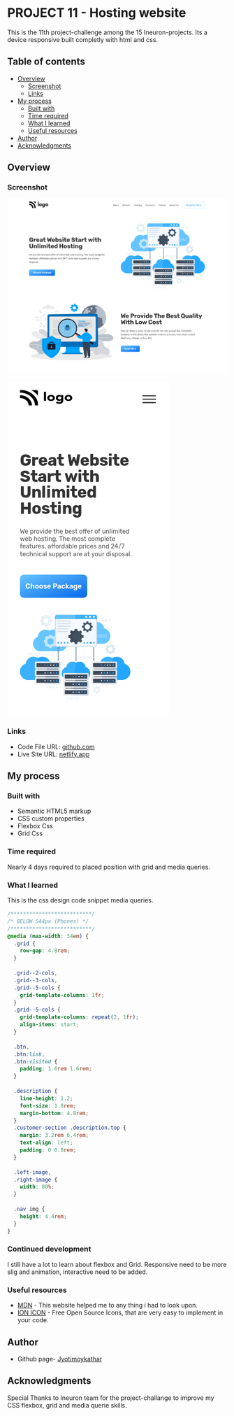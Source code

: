 # PROJECT 11 - Hosting website

This is the 11th project-challenge among the 15 Ineuron-projects.
Its a device responsive built completly with html and css.

## Table of contents

- [Overview](#overview)
  - [Screenshot](#screenshot)
  - [Links](#links)
- [My process](#my-process)
  - [Built with](#built-with)
  - [Time required](#time-required)
  - [What I learned](#continues-development)
  - [Useful resources](#useful-resources)
- [Author](#author)
- [Acknowledgments](#acknowledgments)

## Overview

### Screenshot

![](resources/screenshotD.png)

![](resources/screenshotM.png)

### Links

- Code File URL: [github.com](https://github.com/Jyotimoykathar/project-11)
- Live Site URL: [netlify.app](https://project-11-hosting-website.netlify.app/)

## My process

### Built with

- Semantic HTML5 markup
- CSS custom properties
- Flexbox Css
- Grid Css

### Time required

Nearly 4 days required to placed position with grid and media queries.

### What I learned

This is the css design code snippet media queries.

```css
/**************************/
/* BELOW 544px (Phones) */
/**************************/
@media (max-width: 34em) {
  .grid {
    row-gap: 4.8rem;
  }

  .grid--2-cols,
  .grid--3-cols,
  .grid--5-cols {
    grid-template-columns: 1fr;
  }
  .grid--5-cols {
    grid-template-columns: repeat(2, 1fr);
    align-items: start;
  }

  .btn,
  .btn:link,
  .btn:visited {
    padding: 1.6rem 1.6rem;
  }

  .description {
    line-height: 1.2;
    font-size: 1.8rem;
    margin-bottom: 4.8rem;
  }
  .customer-section .description.top {
    margin: 3.2rem 6.4rem;
    text-align: left;
    padding: 0 0.8rem;
  }

  .left-image,
  .right-image {
    width: 80%;
  }

  .nav img {
    height: 4.4rem;
  }
}
```

### Continued development

I still have a lot to learn about flexbox and Grid. Responsive need to be more slig and animation, interactive need to be added.

### Useful resources

- [MDN](https://developer.mozilla.org/en-US/) - This website helped me to any thing i had to look upon.
- [ION ICON](https://ionic.io/ionicons) - Free Open Source Icons, that are very easy to implement in your code.

## Author

- Github page- [Jyotimoykathar](https://github.com/Jyotimoykathar/)

## Acknowledgments

Special Thanks to Ineuron team for the project-challange to improve my CSS flexbox, grid and media querie skills.

